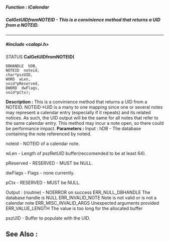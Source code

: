 ##### Function : iCalendar
##### CalGetUIDfromNOTEID - This is a convinience method that returns a UID from a NOTEID.
---
##### #include <calapi.h>
STATUS **CalGetUIDfromNOTEID(**

	DBHANDLE  hDB,
	NOTEID  noteid,
	char*pszUID,
	WORD  wLen,
	void*pReserved,
	DWORD  dwFlags,
	void*pCtx);
**Description :**
This is a convinience method that returns a UID from a NOTEID.  NOTEID->UID is 
a many to one mapping since one or several notes may represent a calendar entry 
(especially if it repeats) and its related notices.
As such, the UID output will be the same for all notes that refer to the same 
calendar entry.
This method may incur a note open, so there could be performance impact.
**Parameters :**
Input :
hDB  -  The database containing the note referenced by noteid.

noteid  -  NOTEID of a calendar note.

wLen  -  Length of pszRetUID buffer(reccomended to be at least 64).

pReserved  -  RESERVED - MUST be NULL.

dwFlags  -  Flags - none currently.

pCtx  -  RESERVED - MUST be NULL.

Output :
(routine)  -  NOERROR on success
ERR_NULL_DBHANDLE			The database handle is NULL
ERR_INVALID_NOTE			Note is not valid or is not a calendar note
ERR_MISC_INVALID_ARGS		Unexpected arguments provided
ERR_VALUE_LENGTH			The value is too long for the allocated buffer


pszUID  -  Buffer to populate with the UID.

**See Also :**
[](D:/md_files/.md)
---
